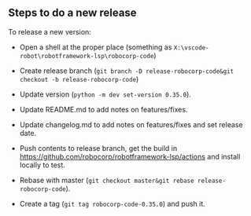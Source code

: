 Steps to do a new release
--------------------------

To release a new version:

- Open a shell at the proper place (something as `X:\vscode-robot\robotframework-lsp\robocorp-code`)

- Create release branch (`git branch -D release-robocorp-code&git checkout -b release-robocorp-code`)

- Update version (`python -m dev set-version 0.35.0`).

- Update README.md to add notes on features/fixes.

- Update changelog.md to add notes on features/fixes and set release date.

- Push contents to release branch, get the build in https://github.com/robocorp/robotframework-lsp/actions and install locally to test.

- Rebase with master (`git checkout master&git rebase release-robocorp-code`).

- Create a tag (`git tag robocorp-code-0.35.0`) and push it.
